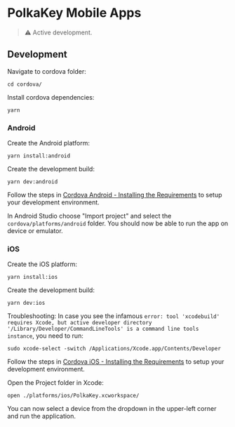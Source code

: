 # PolkaKey Mobile Apps

> ⚠️ Active development.

## Development

Navigate to cordova folder:

```
cd cordova/
```

Install cordova dependencies:

```
yarn
```

### Android

Create the Android platform:

```
yarn install:android
```

Create the development build:

```
yarn dev:android
```

Follow the steps in [Cordova Android - Installing the Requirements](https://cordova.apache.org/docs/en/latest/guide/platforms/android/index.html#installing-the-requirements) to setup your development environment.

In Android Studio choose "Import project" and select the `cordova/platforms/android` folder.
You should now be able to run the app on device or emulator.

### iOS

Create the iOS platform:

```
yarn install:ios
```

Create the development build:

```
yarn dev:ios
```

Troubleshooting: In case you see the infamous `error: tool 'xcodebuild' requires Xcode, but active developer directory '/Library/Developer/CommandLineTools' is a command line tools instance`, you need to run:

```
sudo xcode-select -switch /Applications/Xcode.app/Contents/Developer
```

Follow the steps in [Cordova iOS - Installing the Requirements](https://cordova.apache.org/docs/en/latest/guide/platforms/ios/index.html#installing-the-requirements) to setup your development environment.

Open the Project folder in Xcode:

```
open ./platforms/ios/PolkaKey.xcworkspace/
```

You can now select a device from the dropdown in the upper-left corner and run the application.
